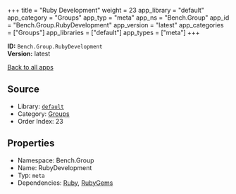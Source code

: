 ﻿+++
title = "Ruby Development"
weight = 23
app_library = "default"
app_category = "Groups"
app_typ = "meta"
app_ns = "Bench.Group"
app_id = "Bench.Group.RubyDevelopment"
app_version = "latest"
app_categories = ["Groups"]
app_libraries = ["default"]
app_types = ["meta"]
+++

**ID:** `Bench.Group.RubyDevelopment`  
**Version:** latest  
<!--more-->

[Back to all apps](/apps/)

## Source

* Library: [`default`](/app_libraries/default)
* Category: [Groups](/app_categories/groups)
* Order Index: 23

## Properties

* Namespace: Bench.Group
* Name: RubyDevelopment
* Typ: `meta`
* Dependencies: [Ruby](/apps/Bench.Ruby), [RubyGems](/apps/Bench.RubyGems)

